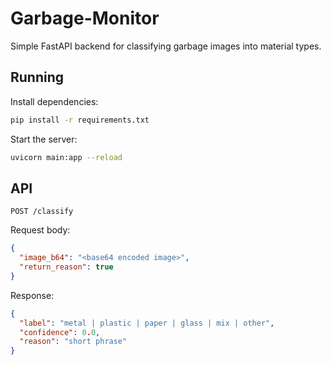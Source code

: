 # Garbage-Monitor

Simple FastAPI backend for classifying garbage images into material types.

## Running

Install dependencies:

```bash
pip install -r requirements.txt
```

Start the server:

```bash
uvicorn main:app --reload
```

## API

`POST /classify`

Request body:

```json
{
  "image_b64": "<base64 encoded image>",
  "return_reason": true
}
```

Response:

```json
{
  "label": "metal | plastic | paper | glass | mix | other",
  "confidence": 0.0,
  "reason": "short phrase"
}
```
